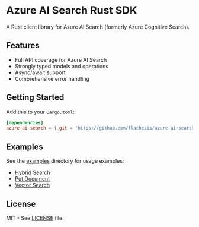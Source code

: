 # Azure AI Search Rust SDK

A Rust client library for Azure AI Search (formerly Azure Cognitive Search).

## Features

- Full API coverage for Azure AI Search
- Strongly typed models and operations
- Async/await support
- Comprehensive error handling

## Getting Started

Add this to your `Cargo.toml`:

```toml
[dependencies]
azure-ai-search = { git = "https://github.com/flachesis/azure-ai-search-rust" }
```

## Examples

See the [examples](./examples) directory for usage examples:

- [Hybrid Search](./examples/hybrid_search.rs)
- [Put Document](./examples/put_document.rs)
- [Vector Search](./examples/vector_search.rs)

## License

MIT - See [LICENSE](./LICENSE) file.
